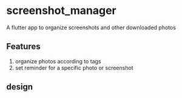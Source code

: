# screenshot_manager

A flutter app to organize screenshots and other downloaded photos
## Features
1. organize photos according to tags
2. set reminder for a specific photo or screenshot

## design



